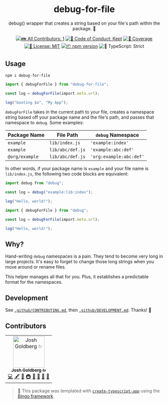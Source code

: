 <h1 align="center">debug-for-file</h1>

<p align="center">
	debug() wrapper that creates a string based on your file's path within the package.
	🧶
</p>

<p align="center">
	<!-- prettier-ignore-start -->
	<!-- ALL-CONTRIBUTORS-BADGE:START - Do not remove or modify this section -->
	<a href="#contributors" target="_blank"><img alt="👪 All Contributors: 1" src="https://img.shields.io/badge/%F0%9F%91%AA_all_contributors-1-21bb42.svg" /></a>
<!-- ALL-CONTRIBUTORS-BADGE:END -->
	<!-- prettier-ignore-end -->
	<a href="https://github.com/JoshuaKGoldberg/debug-for-file/blob/main/.github/CODE_OF_CONDUCT.md" target="_blank"><img alt="🤝 Code of Conduct: Kept" src="https://img.shields.io/badge/%F0%9F%A4%9D_code_of_conduct-kept-21bb42" /></a>
	<a href="https://codecov.io/gh/JoshuaKGoldberg/debug-for-file" target="_blank"><img alt="🧪 Coverage" src="https://img.shields.io/codecov/c/github/JoshuaKGoldberg/debug-for-file?label=%F0%9F%A7%AA%20coverage" /></a>
	<a href="https://github.com/JoshuaKGoldberg/debug-for-file/blob/main/LICENSE.md" target="_blank"><img alt="📝 License: MIT" src="https://img.shields.io/badge/%F0%9F%93%9D_license-MIT-21bb42.svg" /></a>
	<a href="http://npmjs.com/package/debug-for-file" target="_blank"><img alt="📦 npm version" src="https://img.shields.io/npm/v/debug-for-file?color=21bb42&label=%F0%9F%93%A6%20npm" /></a>
	<img alt="💪 TypeScript: Strict" src="https://img.shields.io/badge/%F0%9F%92%AA_typescript-strict-21bb42.svg" />
</p>

## Usage

```shell
npm i debug-for-file
```

```ts
import { debugForFile } from "debug-for-file";

const log = debugForFile(import.meta.url);

log("booting $o", "My App");
```

`debugForFile` takes in the current path to your file, creates a namespace string based off your package name and the file's path, and passes that namespace to `debug`.
Some examples:

| Package Name   | File Path        | `debug` Namespace       |
| -------------- | ---------------- | ----------------------- |
| `example`      | `lib/index.js`   | `'example:index'`       |
| `example`      | `lib/abc/def.js` | `'example:abc:def'`     |
| `@org/example` | `lib/abc/def.js` | `'org:example:abc:def'` |

In other words, if your package name is `example` and your file name is `lib/index.js`, the following two code blocks are equivalent:

```ts
import debug from "debug";

const log = debug("example:lib:index");

log("Hello, world!");
```

```ts
import { debugForFile } from "debug";

const log = debugForFile(import.meta.url);

log("Hello, world!");
```

## Why?

Hand-writing `debug` namespaces is a pain.
They tend to become very long in large projects.
It's easy to forget to change those long strings when you move around or rename files.

This helper manages all that for you.
Plus, it establishes a predictable format for the namespaces.

## Development

See [`.github/CONTRIBUTING.md`](./.github/CONTRIBUTING.md), then [`.github/DEVELOPMENT.md`](./.github/DEVELOPMENT.md).
Thanks! 🧶

## Contributors

<!-- spellchecker: disable -->
<!-- ALL-CONTRIBUTORS-LIST:START - Do not remove or modify this section -->
<!-- prettier-ignore-start -->
<!-- markdownlint-disable -->
<table>
  <tbody>
    <tr>
      <td align="center"><a href="http://www.joshuakgoldberg.com/"><img src="https://avatars.githubusercontent.com/u/3335181?v=4?s=100" width="100px;" alt="Josh Goldberg ✨"/><br /><sub><b>Josh Goldberg ✨</b></sub></a><br /><a href="https://github.com/JoshuaKGoldberg/debug-for-file/commits?author=JoshuaKGoldberg" title="Code">💻</a> <a href="#content-JoshuaKGoldberg" title="Content">🖋</a> <a href="#ideas-JoshuaKGoldberg" title="Ideas, Planning, & Feedback">🤔</a> <a href="#infra-JoshuaKGoldberg" title="Infrastructure (Hosting, Build-Tools, etc)">🚇</a> <a href="#maintenance-JoshuaKGoldberg" title="Maintenance">🚧</a> <a href="#projectManagement-JoshuaKGoldberg" title="Project Management">📆</a> <a href="#tool-JoshuaKGoldberg" title="Tools">🔧</a> <a href="https://github.com/JoshuaKGoldberg/debug-for-file/commits?author=JoshuaKGoldberg" title="Documentation">📖</a></td>
    </tr>
  </tbody>
</table>

<!-- markdownlint-restore -->
<!-- prettier-ignore-end -->

<!-- ALL-CONTRIBUTORS-LIST:END -->
<!-- spellchecker: enable -->

> 💝 This package was templated with [`create-typescript-app`](https://github.com/JoshuaKGoldberg/create-typescript-app) using the [Bingo framework](https://create.bingo).
